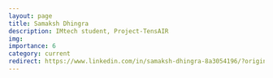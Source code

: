 ```yaml
---
layout: page
title: Samaksh Dhingra
description: IMtech student, Project-TensAIR
img: 
importance: 6
category: current
redirect: https://www.linkedin.com/in/samaksh-dhingra-8a3054196/?originalSubdomain=in
---
```

